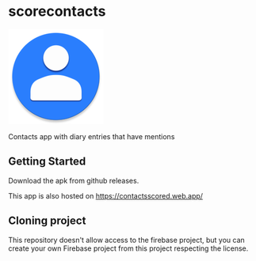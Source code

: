 # scorecontacts

![Contacts Logo](android/app/src/main/res/mipmap-xxxhdpi/ic_launcher_round.png)

Contacts app with diary entries that have mentions

## Getting Started

Download the apk from github releases.

This app is also hosted on https://contactsscored.web.app/

## Cloning project

This repository doesn't allow access to the firebase project, but you can create your own Firebase project from this project respecting the license.